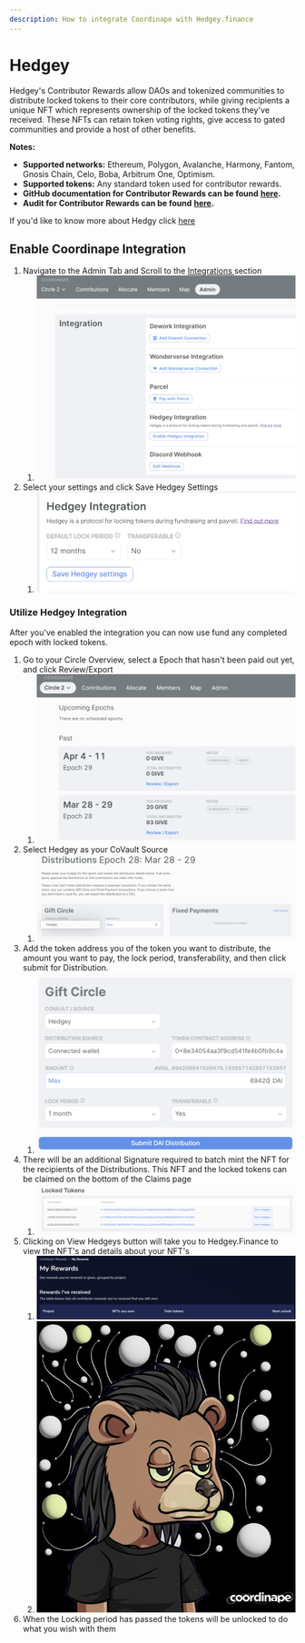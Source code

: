 ```yaml
---
description: How to integrate Coordinape with Hedgey.finance
---
```


# Hedgey

Hedgey's Contributor Rewards allow DAOs and tokenized communities to distribute locked tokens to their core contributors, while giving recipients a unique NFT which represents ownership of the locked tokens they've received. These NFTs can retain token voting rights, give access to gated communities and provide a host of other benefits.

**Notes:**

* **Supported networks:** Ethereum, Polygon, Avalanche, Harmony, Fantom, Gnosis Chain, Celo, Boba, Arbitrum One, Optimism.
* **Supported tokens:** Any standard token used for contributor rewards.
* **GitHub documentation for Contributor Rewards can be found** [**here**](https://github.com/hedgey-finance/NFT\_OTC\_Core)**.**&#x20;
* **Audit for Contributor Rewards can be found** [**here**](https://github.com/hedgey-finance/NFT\_OTC\_Core/blob/main/audits/Hedgey\_31032022\_SCAudit\_Report\_2.pdf)**.**&#x20;

If you'd like to know more about Hedgy click [here](https://hedgey.finance)

## Enable Coordinape Integration

1. Navigate to the Admin Tab and Scroll to the [Integrations ](./)section
   1. ![](<../../.gitbook/assets/image (1).png>)
2. Select your settings and click Save Hedgey Settings
   1. ![](<../../.gitbook/assets/image (15).png>)

### Utilize Hedgey Integration

After you've enabled the integration you can now use fund any completed epoch with locked tokens.&#x20;

1. Go to your Circle Overview, select a Epoch that hasn't been paid out yet, and click Review/Export
   1. ![](<../../.gitbook/assets/image (21).png>)
2. Select Hedgey as your CoVault Source
   1. ![](<../../.gitbook/assets/image (23).png>)
3. Add the token address you of the token you want to distribute, the amount you want to pay, the lock period, transferability, and then click submit for Distribution.
   1. ![](<../../.gitbook/assets/image (18).png>)
4. There will be an additional Signature required to batch mint the NFT for the recipients of the Distributions. This NFT and the locked tokens can be claimed on the bottom of the Claims page
   1. ![](../../.gitbook/assets/image.png)
5. Clicking on View Hedgeys button will take you to Hedgey.Finance to view the NFT's and details about your NFT's
   1. ![](<../../.gitbook/assets/image (16).png>)
   2. ![](<../../.gitbook/assets/image (8).png>)
6. When the Locking period has passed the tokens will be unlocked to do what you wish with them
